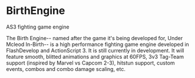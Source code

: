 BirthEngine
===========

AS3 fighting game engine

The Birth Engine-- named after the game it's being developed for, Under
Mcleod In-Birth-- is a high performance fighting game engine developed
in FlashDevelop and ActionScript 3. It is still currently in
development.  It will feature smooth, blitted animations and graphics at
60FPS, 3v3 Tag-Team support (inspired by Marvel vs Capcom 2-3), hitstun
support, custom events, combos and combo damage scaling, etc.
